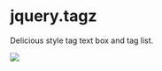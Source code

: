 jquery.tagz
===========

Delicious style tag text box and tag list.

<img src="https://github.com/icodejs/jquery.tagz/master/img/demo.png"/>
